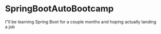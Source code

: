 # SpringBootAutoBootcamp
I"ll be learning Spring Boot for a couple months and hoping actually landing a job
